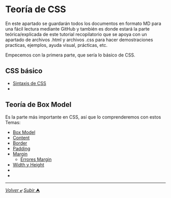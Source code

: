 # Teoría de CSS

En este apartado se guardarán todos los documentos en formato MD para una fácil lectura mediante GitHub y también es donde estará la parte teórica/explicada de este tutorial recopilatorio que se apoya con un apartado de archivos .html y archivos .css para hacer demostraciones practicas, ejemplos, ayuda visual, prácticas, etc.

Empecemos con la primera parte, que sería lo básico de CSS.

## CSS básico

* [Sintaxis de CSS](/teoria/teoriaBasica/README.md "Sintaxis")
* [](/teoria/teoriaBasica/ "")

## Teoría de Box Model

Es la parte más importante en CSS, así que lo comprenderemos con estos Temas:

* [Box Model](/teoria/teoriaBoxModel/001_boxModel.md "Box Model")
* [Content](/teoria/teoriaBoxModel/01_contenido.md "Contenido")
* [Border](/teoria/teoriaBoxModel/02_borde.md "Borde")
* [Padding](/teoria/teoriaBoxModel/03_padding.md "Relleno")
* [Margin](/teoria/teoriaBoxModel/04_margin.md "Margen")
    * [Errores Margin](/teoria/teoriaBoxModel/04.1_erroresMargin.md "Errores comunes con el margen")
* [Width y Height](/teoria/teoriaBoxModel/05_widthHeight.md "Ancho y Alto")
* [](/teoria/teoriaBoxModel/ "")
* [](/teoria/teoriaBoxModel/ "")


---

[*Volver* **&ldca;**](/README.md "") 
[*Subir* **&#11165;**](# "Ir al título")